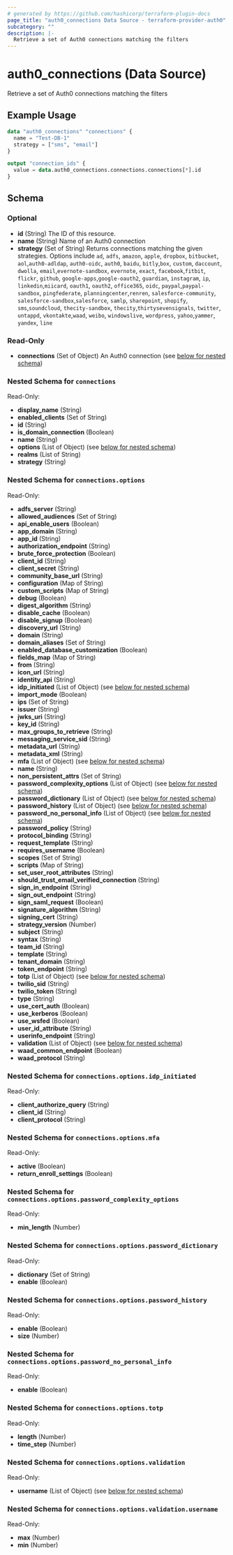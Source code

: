 ```yaml
---
# generated by https://github.com/hashicorp/terraform-plugin-docs
page_title: "auth0_connections Data Source - terraform-provider-auth0"
subcategory: ""
description: |-
  Retrieve a set of Auth0 connections matching the filters
---
```


# auth0_connections (Data Source)

Retrieve a set of Auth0 connections matching the filters

## Example Usage

```terraform
data "auth0_connections" "connections" {
  name = "Test-DB-1"
  strategy = ["sms", "email"]
}

output "connection_ids" {
  value = data.auth0_connections.connections.connections[*].id
}
```

<!-- schema generated by tfplugindocs -->
## Schema

### Optional

- **id** (String) The ID of this resource.
- **name** (String) Name of an Auth0 connection
- **strategy** (Set of String) Returns connections matching the given strategies. Options include `ad`, `adfs`, `amazon`, `apple`, `dropbox`, `bitbucket`, `aol`,`auth0-adldap`, `auth0-oidc`, `auth0`, `baidu`, `bitly`,`box`, `custom`, `daccount`, `dwolla`, `email`,`evernote-sandbox`, `evernote`, `exact`, `facebook`,`fitbit`, `flickr`, `github`, `google-apps`,`google-oauth2`, `guardian`, `instagram`, `ip`, `linkedin`,`miicard`, `oauth1`, `oauth2`, `office365`, `oidc`, `paypal`,`paypal-sandbox`, `pingfederate`, `planningcenter`,`renren`, `salesforce-community`, `salesforce-sandbox`,`salesforce`, `samlp`, `sharepoint`, `shopify`, `sms`,`soundcloud`, `thecity-sandbox`, `thecity`,`thirtysevensignals`, `twitter`, `untappd`, `vkontakte`,`waad`, `weibo`, `windowslive`, `wordpress`, `yahoo`,`yammer`, `yandex`, `line`

### Read-Only

- **connections** (Set of Object) An Auth0 connection (see [below for nested schema](#nestedatt--connections))

<a id="nestedatt--connections"></a>
### Nested Schema for `connections`

Read-Only:

- **display_name** (String)
- **enabled_clients** (Set of String)
- **id** (String)
- **is_domain_connection** (Boolean)
- **name** (String)
- **options** (List of Object) (see [below for nested schema](#nestedobjatt--connections--options))
- **realms** (List of String)
- **strategy** (String)

<a id="nestedobjatt--connections--options"></a>
### Nested Schema for `connections.options`

Read-Only:

- **adfs_server** (String)
- **allowed_audiences** (Set of String)
- **api_enable_users** (Boolean)
- **app_domain** (String)
- **app_id** (String)
- **authorization_endpoint** (String)
- **brute_force_protection** (Boolean)
- **client_id** (String)
- **client_secret** (String)
- **community_base_url** (String)
- **configuration** (Map of String)
- **custom_scripts** (Map of String)
- **debug** (Boolean)
- **digest_algorithm** (String)
- **disable_cache** (Boolean)
- **disable_signup** (Boolean)
- **discovery_url** (String)
- **domain** (String)
- **domain_aliases** (Set of String)
- **enabled_database_customization** (Boolean)
- **fields_map** (Map of String)
- **from** (String)
- **icon_url** (String)
- **identity_api** (String)
- **idp_initiated** (List of Object) (see [below for nested schema](#nestedobjatt--connections--options--idp_initiated))
- **import_mode** (Boolean)
- **ips** (Set of String)
- **issuer** (String)
- **jwks_uri** (String)
- **key_id** (String)
- **max_groups_to_retrieve** (String)
- **messaging_service_sid** (String)
- **metadata_url** (String)
- **metadata_xml** (String)
- **mfa** (List of Object) (see [below for nested schema](#nestedobjatt--connections--options--mfa))
- **name** (String)
- **non_persistent_attrs** (Set of String)
- **password_complexity_options** (List of Object) (see [below for nested schema](#nestedobjatt--connections--options--password_complexity_options))
- **password_dictionary** (List of Object) (see [below for nested schema](#nestedobjatt--connections--options--password_dictionary))
- **password_history** (List of Object) (see [below for nested schema](#nestedobjatt--connections--options--password_history))
- **password_no_personal_info** (List of Object) (see [below for nested schema](#nestedobjatt--connections--options--password_no_personal_info))
- **password_policy** (String)
- **protocol_binding** (String)
- **request_template** (String)
- **requires_username** (Boolean)
- **scopes** (Set of String)
- **scripts** (Map of String)
- **set_user_root_attributes** (String)
- **should_trust_email_verified_connection** (String)
- **sign_in_endpoint** (String)
- **sign_out_endpoint** (String)
- **sign_saml_request** (Boolean)
- **signature_algorithm** (String)
- **signing_cert** (String)
- **strategy_version** (Number)
- **subject** (String)
- **syntax** (String)
- **team_id** (String)
- **template** (String)
- **tenant_domain** (String)
- **token_endpoint** (String)
- **totp** (List of Object) (see [below for nested schema](#nestedobjatt--connections--options--totp))
- **twilio_sid** (String)
- **twilio_token** (String)
- **type** (String)
- **use_cert_auth** (Boolean)
- **use_kerberos** (Boolean)
- **use_wsfed** (Boolean)
- **user_id_attribute** (String)
- **userinfo_endpoint** (String)
- **validation** (List of Object) (see [below for nested schema](#nestedobjatt--connections--options--validation))
- **waad_common_endpoint** (Boolean)
- **waad_protocol** (String)

<a id="nestedobjatt--connections--options--idp_initiated"></a>
### Nested Schema for `connections.options.idp_initiated`

Read-Only:

- **client_authorize_query** (String)
- **client_id** (String)
- **client_protocol** (String)


<a id="nestedobjatt--connections--options--mfa"></a>
### Nested Schema for `connections.options.mfa`

Read-Only:

- **active** (Boolean)
- **return_enroll_settings** (Boolean)


<a id="nestedobjatt--connections--options--password_complexity_options"></a>
### Nested Schema for `connections.options.password_complexity_options`

Read-Only:

- **min_length** (Number)


<a id="nestedobjatt--connections--options--password_dictionary"></a>
### Nested Schema for `connections.options.password_dictionary`

Read-Only:

- **dictionary** (Set of String)
- **enable** (Boolean)


<a id="nestedobjatt--connections--options--password_history"></a>
### Nested Schema for `connections.options.password_history`

Read-Only:

- **enable** (Boolean)
- **size** (Number)


<a id="nestedobjatt--connections--options--password_no_personal_info"></a>
### Nested Schema for `connections.options.password_no_personal_info`

Read-Only:

- **enable** (Boolean)


<a id="nestedobjatt--connections--options--totp"></a>
### Nested Schema for `connections.options.totp`

Read-Only:

- **length** (Number)
- **time_step** (Number)


<a id="nestedobjatt--connections--options--validation"></a>
### Nested Schema for `connections.options.validation`

Read-Only:

- **username** (List of Object) (see [below for nested schema](#nestedobjatt--connections--options--validation--username))

<a id="nestedobjatt--connections--options--validation--username"></a>
### Nested Schema for `connections.options.validation.username`

Read-Only:

- **max** (Number)
- **min** (Number)


